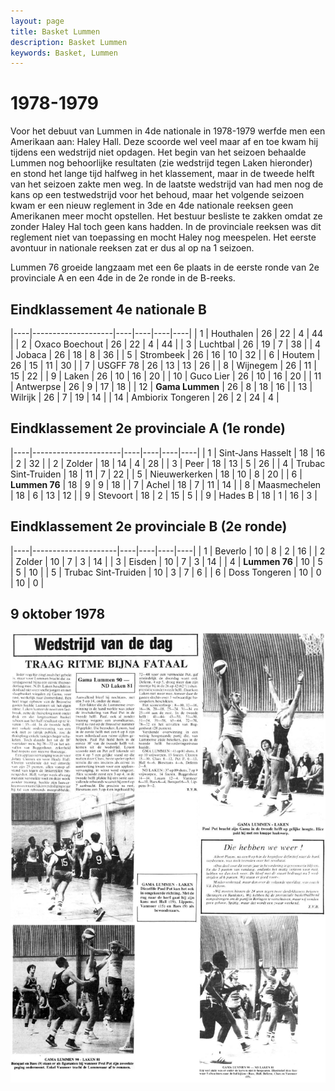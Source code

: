 ```yaml
---
layout: page
title: Basket Lummen
description: Basket Lummen
keywords: Basket, Lummen
---
```


# 1978-1979

Voor het debuut van Lummen in 4de nationale in 1978-1979 werfde men een Amerikaan aan: Haley Hall. Deze scoorde wel veel maar af en toe kwam hij tijdens een wedstrijd niet opdagen. Het begin van het seizoen behaalde Lummen nog behoorlijke resultaten (zie wedstrijd tegen Laken hieronder) en stond het lange tijd halfweg in het klassement, maar in de tweede helft van het seizoen zakte men weg. In de laatste wedstrijd van had men nog de kans op een testwedstrijd voor het behoud, maar het volgende seizoen kwam er een nieuw reglement in 3de en 4de nationale reeksen geen Amerikanen meer mocht opstellen.
Het bestuur besliste te zakken omdat ze zonder Haley Hal toch geen kans hadden. In de provinciale reeksen was dit reglement niet van toepassing en mocht Haley nog meespelen. Het eerste avontuur in nationale reeksen zat er dus al op na 1 seizoen.

Lummen 76 groeide langzaam met een 6e plaats in de eerste ronde van 2e provinciale A en een 4de in de 2e ronde in de B-reeks.

## Eindklassement 4e nationale B

|----|--------------------|----|----|----|----|
| 1  | Houthalen          | 26 | 22 | 4  | 44 |
| 2  | Oxaco Boechout     | 26 | 22 | 4  | 44 |
| 3  | Luchtbal           | 26 | 19 | 7  | 38 |
| 4  | Jobaca             | 26 | 18 | 8  | 36 |
| 5  | Strombeek          | 26 | 16 | 10 | 32 |
| 6  | Houtem             | 26 | 15 | 11 | 30 |
| 7  | USGFF 78           | 26 | 13 | 13 | 26 |
| 8  | Wijnegem           | 26 | 11 | 15 | 22 |
| 9  | Laken              | 26 | 10 | 16 | 20 |
| 10 | Guco Lier          | 26 | 10 | 16 | 20 |
| 11 | Antwerpse          | 26 | 9  | 17 | 18 |
| 12 | **Gama Lummen**    | 26 | 8  | 18 | 16 |
| 13 | Wilrijk            | 26 | 7  | 19 | 14 |
| 14 | Ambiorix Tongeren  | 26 | 2  | 24 | 4  |

## Eindklassement 2e provinciale A (1e ronde)

|----|----------------------|----|----|----|----|
| 1  | Sint-Jans Hasselt    | 18 | 16 | 2  | 32 |
| 2  | Zolder               | 18 | 14 | 4  | 28 |
| 3  | Peer                 | 18 | 13 | 5  | 26 |
| 4  | 	Trubac Sint-Truiden | 18 | 11 | 7  | 22 |
| 5  | Nieuwerkerken        | 18 | 10 | 8  | 20 |
| 6  | **Lummen 76**        | 18 | 9  | 9  | 18 |
| 7  | Achel                | 18 | 7  | 11 | 14 |
| 8  | Maasmechelen         | 18 | 6  | 13 | 12 |
| 9  | Stevoort             | 18 | 2  | 15 | 5  |
| 9  | Hades B              | 18 | 1  | 16 | 3  |

## Eindklassement 2e provinciale B (2e ronde)

|----|---------------------|----|----|----|----|
| 1  | Beverlo             | 10 | 8  | 2  | 16 |
| 2  | Zolder              | 10 | 7  | 3  | 14 |
| 3  | Eisden              | 10 | 7  | 3  | 14 |
| 4  | **Lummen 76**       | 10 | 5  | 5  | 10 |
| 5  | Trubac Sint-Truiden | 10 | 3  | 7  | 6  |
| 6  | Doss Tongeren       | 10 | 0  | 10 | 0  |

## 9 oktober 1978

![19781009](/club/geschiedenis/1978-1979/19781009.gif)